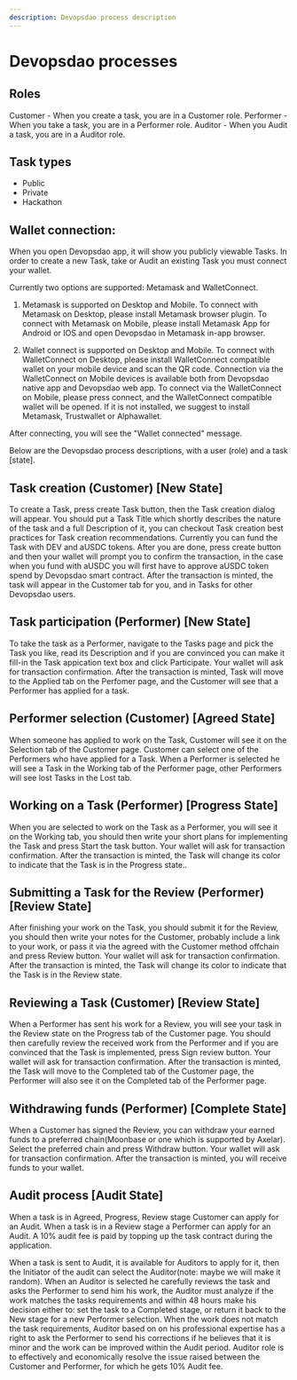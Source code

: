 ```yaml
---
description: Devopsdao process description
---
```


# Devopsdao processes

## Roles
Customer - When you create a task, you are in a Customer role.
Performer - When you take a task, you are in a Performer role.
Auditor - When you Audit a task, you are in a Auditor role.

## Task types

* Public
* Private
* Hackathon

## Wallet connection:

When you open Devopsdao app, it will show you publicly viewable Tasks. In order to create a new Task, take or Audit an existing Task you must connect your wallet.

Currently two options are supported: Metamask and WalletConnect.

1. Metamask is supported on Desktop and Mobile. To connect with Metamask on Desktop, please install Metamask browser plugin. To connect with Metamask on Mobile, please install Metamask App for Android or IOS and open Devopsdao in Metamask in-app browser.

2. Wallet connect is supported on Desktop and Mobile. To connect with WalletConnect on Desktop, please install WalletConnect compatible wallet on your mobile device and scan the QR code. Connection via the WalletConnect on Mobile devices is available both from Devopsdao native app and Devopsdao web app. To connect via the WalletConnect on Mobile, please press connect, and the WalletConnect compatible wallet will be opened. If it is not installed, we suggest to install Metamask, Trustwallet or Alphawallet.

After connecting, you will see the "Wallet connected" message.

Below are the Devopsdao process descriptions, with a user (role) and a task [state].

## Task creation (Customer) [New State]

To create a Task, press create Task button, then the Task creation dialog will appear. You should put a Task Title which shortly describes the nature of the task and a full Description of it, you can checkout Task creation best practices for Task creation recommendations.
Currently you can fund the Task with DEV and aUSDC tokens. After you are done, press create button and then your wallet will prompt you to confirm the transaction, in the case when you fund with aUSDC you will first have to approve aUSDC token spend by Devopsdao smart contract. After the transaction is minted, the task will appear in the Customer tab for you, and in Tasks for other Devopsdao users.

## Task participation (Performer) [New State]

To take the task as a Performer, navigate to the Tasks page and pick the Task you like, read its Description and if you are convinced you can make it fill-in the Task appication text box and click Participate. Your wallet will ask for transaction confirmation. After the transaction is minted, Task will move to the Applied tab on the Perfomer page, and the Customer will see that a Performer has applied for a task.

## Performer selection (Customer) [Agreed State]

When someone has applied to work on the Task, Customer will see it on the Selection tab of the Customer page.
Customer can select one of the Performers who have applied for a Task. When a Performer is selected he will see a Task in the Working tab of the Performer page, other Performers will see lost Tasks in the Lost tab.

## Working on a Task (Performer) [Progress State]

When you are selected to work on the Task as a Performer, you will see it on the Working tab, you should then write your short plans for implementing the Task and press Start the task button. Your wallet will ask for transaction confirmation. After the transaction is minted, the Task will change its color to indicate that the Task is in the Progress state..

## Submitting a Task for the Review (Performer) [Review State]

After finishing your work on the Task, you should submit it for the Review, you should then write your notes for the Customer, probably include a link to your work, or pass it via the agreed with the Customer method offchain and press Review button. Your wallet will ask for transaction confirmation. After the transaction is minted, the Task will change its color to indicate that the Task is in the Review state.

## Reviewing a Task (Customer) [Review State]

When a Performer has sent his work for a Review, you will see your task in the Review state on the Progress tab of the Customer page. You should then carefully review the received work from the Performer and if you are convinced that the Task is implemented, press Sign review button. Your wallet will ask for transaction confirmation. After the transaction is minted, the Task will move to the Completed tab of the Customer page, the Performer will also see it on the Completed tab of the Performer page.

## Withdrawing funds (Performer) [Complete State]

When a Customer has signed the Review, you can withdraw your earned funds to a preferred chain(Moonbase or one which is supported by Axelar). Select the preferred chain and press Withdraw button. Your wallet will ask for transaction confirmation. After the transaction is minted, you will receive funds to your wallet.

## Audit process [Audit State]

When a task is in Agreed, Progress, Review stage Customer can apply for an Audit. When a task is in a Review stage a Performer can apply for an Audit. A 10% audit fee is paid by topping up the task contract during the application.

When a task is sent to Audit, it is available for Auditors to apply for it, then the Initiator of the audit can select the Auditor(note: maybe we will make it random). When an Auditor is selected he carefully reviews the task and asks the Performer to send him his work, the Auditor must analyze if the work matches the tasks requirements and within 48 hours make his decision either to: set the task to a Completed stage, or return it back to the New stage for a new Performer selection. When the work does not match the task requirements, Auditor based on on his professional expertise has a right to ask the Performer to send his corrections if he believes that it is minor and the work can be improved within the Audit period. Auditor role is to effectively and economically resolve the issue raised between the Customer and Performer, for which he gets 10% Audit fee.

